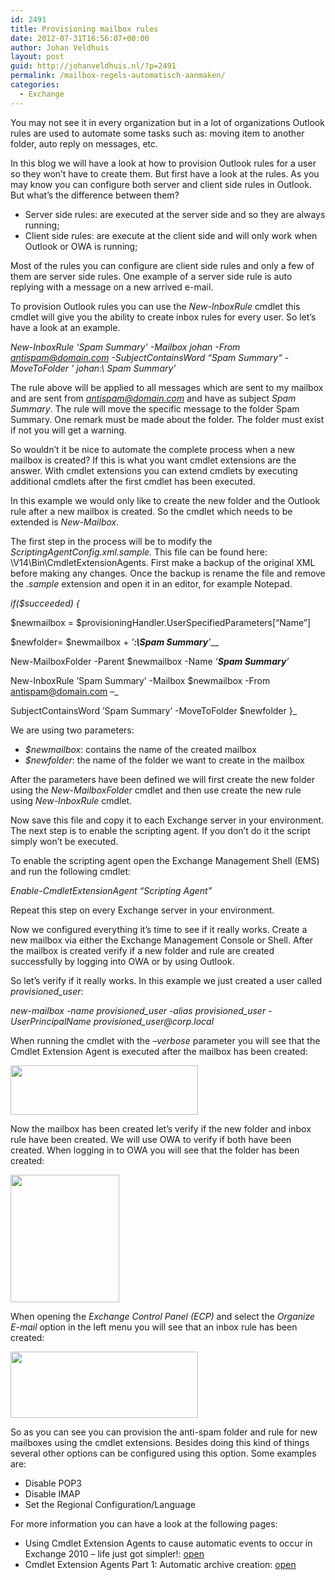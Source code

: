 ```yaml
---
id: 2491
title: Provisioning mailbox rules
date: 2012-07-31T16:56:07+00:00
author: Johan Veldhuis
layout: post
guid: http://johanveldhuis.nl/?p=2491
permalink: /mailbox-regels-automatisch-aanmaken/
categories:
  - Exchange
---
```

You may not see it in every organization but in a lot of organizations Outlook rules are used to automate some tasks such as: moving item to another folder, auto reply on messages, etc.

In this blog we will have a look at how to provision Outlook rules for a user so they won’t have to create them. But first have a look at the rules. As you may know you can configure both server and client side rules in Outlook. But what’s the difference between them?

  * Server side rules: are executed at the server side and so they are always running;
  * Client side rules: are execute at the client side and will only work when Outlook or OWA is running;

Most of the rules you can configure are client side rules and only a few of them are server side rules. One example of a server side rule is auto replying with a message on a new arrived e-mail.

To provision Outlook rules you can use the _New-InboxRule_ cmdlet this cmdlet will give you the ability to create inbox rules for every user. So let’s have a look at an example.

_New-InboxRule ‘Spam Summary’ -Mailbox johan -From antispam@domain.com -SubjectContainsWord “Spam Summary“ -MoveToFolder ’ johan:\ Spam Summary’_

The rule above will be applied to all messages which are sent to my mailbox and are sent from [_antispam@domain.com_](mailto:antispam@domain.com) and have as subject _Spam Summary_. The rule will move the specific message to the folder Spam Summary. One remark must be made about the folder. The folder must exist if not you will get a warning.

So wouldn’t it be nice to automate the complete process when a new mailbox is created? If this is what you want cmdlet extensions are the answer. With cmdlet extensions you can extend cmdlets by executing additional cmdlets after the first cmdlet has been executed.

In this example we would only like to create the new folder and the Outlook rule after a new mailbox is created. So the cmdlet which needs to be extended is _New-Mailbox_.

The first step in the process will be to modify the _ScriptingAgentConfig.xml.sample._ This file can be found here: \V14\Bin\CmdletExtensionAgents. First make a backup of the original XML before making any changes. Once the backup is rename the file and remove the _.sample_ extension and open it in an editor, for example Notepad.

_if($succeeded) {_
  
$newmailbox = $provisioningHandler.UserSpecifiedParameters[&#8220;Name&#8221;]
  
$newfolder= $newmailbox + _’__:\Spam Summary__’___
  
New-MailboxFolder -Parent $newmailbox -Name _’__Spam Summary__’_
  
New-InboxRule ’Spam Summary’ -Mailbox $newmailbox -From antispam@domain.com &#8211;_
  
SubjectContainsWord ’Spam Summary’ -MoveToFolder $newfolder }_

We are using two parameters:

  * _$newmailbox_: contains the name of the created mailbox
  * _$newfolder_: the name of the folder we want to create in the mailbox

After the parameters have been defined we will first create the new folder using the _New-MailboxFolder_ cmdlet and then use create the new rule using _New-InboxRule_ cmdlet.

Now save this file and copy it to each Exchange server in your environment. The next step is to enable the scripting agent. If you don’t do it the script simply won’t be executed.

To enable the scripting agent open the Exchange Management Shell (EMS) and run the following cmdlet:

_Enable-CmdletExtensionAgent &#8220;Scripting Agent&#8221;_

Repeat this step on every Exchange server in your environment.

Now we configured everything it’s time to see if it really works. Create a new mailbox via either the Exchange Management Console or Shell. After the mailbox is created verify if a new folder and rule are created successfully by logging into OWA or by using Outlook.

So let’s verify if it really works. In this example we just created a user called _provisioned_user_:

_new-mailbox -name provisioned\_user -alias provisioned\_user -UserPrincipalName provisioned_user@corp.local_

When running the cmdlet with the _–verbose_ parameter you will see that the Cmdlet Extension Agent is executed after the mailbox has been created:

[<img title="New mailbox with cmdletextension agent enabled" src="https://i2.wp.com/johanveldhuis.nl/wp-content/uploads/2012/07/new-mailbox-300x79.png?resize=300%2C79" alt="" width="300" height="79" data-recalc-dims="1" />](https://i1.wp.com/johanveldhuis.nl/wp-content/uploads/2012/07/new-mailbox.png)

Now the mailbox has been created let’s verify if the new folder and inbox rule have been created. We will use OWA to verify if both have been created. When logging in to OWA you will see that the folder has been created:

[<img title="Mailbox folders" src="https://i1.wp.com/johanveldhuis.nl/wp-content/uploads/2012/07/folders.png?resize=174%2C204" alt="" width="174" height="204" data-recalc-dims="1" />](https://i1.wp.com/johanveldhuis.nl/wp-content/uploads/2012/07/folders.png)

When opening the _Exchange Control Panel (ECP)_ and select the _Organize E-mail_ option in the left menu you will see that an inbox rule has been created:

[<img title="New inbox rule" src="https://i0.wp.com/johanveldhuis.nl/wp-content/uploads/2012/07/inbox-rule-300x106.png?resize=300%2C106" alt="" width="300" height="106" data-recalc-dims="1" />](https://i2.wp.com/johanveldhuis.nl/wp-content/uploads/2012/07/inbox-rule.png)

So as you can see you can provision the anti-spam folder and rule for new mailboxes using the cmdlet extensions. Besides doing this kind of things several other options can be configured using this option. Some examples are:

  * Disable POP3
  * Disable IMAP
  * Set the Regional Configuration/Language

For more information you can have a look at the following pages:

  * Using Cmdlet Extension Agents to cause automatic events to occur in Exchange 2010 – life just got simpler!: <a href="http://www.ehloworld.com/194" target="_blank">open</a>
  * Cmdlet Extension Agents Part 1: Automatic archive creation: <a href="http://eightwone.com/2011/08/24/automatic-archive-provisioning-with-cmdlet-extension-agents/" target="_blank">open</a>

<div id="UMS_TOOLTIP" style="z-index: 2147483647; position: absolute; display: none; background: none transparent scroll repeat 0% 0%; cursor: pointer;">
  <img id="ums_img_tooltip" class="UMSRatingIcon" alt="" />
</div>